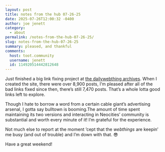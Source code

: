 ```yaml
---
layout: post
title: notes from the hub 07-26-25
date: 2025-07-26T12:00:32 -0400
author: joe jenett
category:
  - about
permalink: /notes-from-the-hub-07-26-25/
slug: notes-from-the-hub-07-26-25
summary: pleased, and thankful
comments:
  host: toot.community
  username: jenett
  id: 114920514442812648
---
```

Just finished a big link fixing project at  <a href="https://dwt-archives.joejenett.com/">the dailywebthing archives</a>. When I created the site, there were over 8,900 posts, I’m pleased after all of the bad links fixed since then, there’s still 7,470 posts. That’s a whole lotta good links left to explore.

Though I hate to borrow a word from a certain cable giant’s advertising arsenal, I gotta say bulltown is booming.The amount of time spent maintaining its two versions and interacting in Neocities’ community is substantial and worth every minute of it! I’m grateful for the experience.

Not much else to report at the moment ’cept that the <em>webthings</em> are keepin’ me busy (and out of trouble) and I’m down with that. 😎

Have a great weekend!





<a href="https://brid.gy/publish/mastodon"></a>